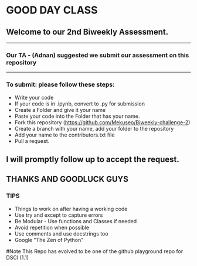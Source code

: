 # GOOD DAY CLASS
## Welcome to our 2nd Biweekly Assessment.
----------------------------------
### Our TA - (Adnan) suggested we submit our assessment on this repository
---------------------------------
### To submit: please follow these steps:
- Write your code
- If your code is in .ipynb, convert to .py for submission
- Create a Folder and give it your name
- Paste your code into the Folder that has your name.
- Fork this repository (https://github.com/Mekuseo/Biweekly-challenge-2)
- Create a branch with your name, add your folder to the repository
- Add your name to the contributors.txt file
- Pull a request.
## I will promptly follow up to accept the request.
## THANKS AND GOODLUCK GUYS
### TIPS
* Things to work on after having a working code
* Use try and except to capture errors
* Be Modular - Use functions and Classes if needed
* Avoid repetition when possible
* Use comments and use docstrings too
* Google "The Zen of Python"

#Note
This Repo has evolved to be one of  the github playground repo for DSCI (1.1)
